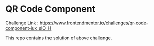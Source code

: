 # QR Code Component

Challenge Link : https://www.frontendmentor.io/challenges/qr-code-component-iux_sIO_H


This repo contains the solution of above challenge.
